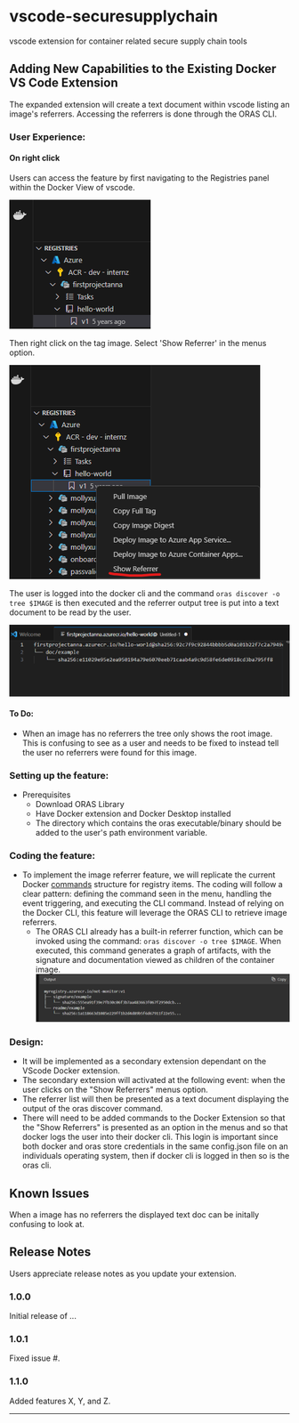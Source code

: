 # vscode-securesupplychain
vscode extension for container related secure supply chain tools
## Adding New Capabilities to the Existing Docker VS Code Extension
The expanded extension will create a text document within vscode listing an image's referrers. Accessing the referrers is done through the ORAS CLI.

### User Experience:
#### On right click
Users can access the feature by first navigating to the Registries panel within the Docker View of vscode. 

![Alt text](<resources/readme/commandGuide.png>)

Then right click on the tag image. Select 'Show Referrer' in the menus option.

![Alt text](resources/readme/showReferrerScreenshot.png)

The user is logged into the docker cli and the command `oras discover -o tree $IMAGE` is then executed and the referrer output tree is put into a text document to be read by the user.

![Alt text](resources/readme/textDoc.png)

#### To Do:
 - When an image has no referrers the tree only shows the root image. This is confusing to see as a user and needs to be fixed to instead tell the user no referrers were found for this image.

### Setting up the feature:
- Prerequisites
    - Download ORAS Library
    - Have Docker extension and Docker Desktop installed
    - The directory which contains the oras executable/binary should be added to the user's path environment variable.

### Coding the feature:
-   To implement the image referrer feature, we will replicate the current Docker [commands](https://github.com/microsoft/vscode-docker/tree/main/src/commands) structure for registry items. The coding will follow a clear pattern: defining the command seen in the menu, handling the event triggering, and executing the CLI command. Instead of relying on the Docker CLI, this feature will leverage the ORAS CLI to retrieve image referrers.
    - The ORAS CLI already has a built-in referrer function, which can be invoked using the command: `oras discover -o tree $IMAGE`. When executed, this command generates a graph of artifacts, with the signature and documentation viewed as children of the container image.
    ![Alt text](resources/readme/CLIExample.png)

### Design:
- It will be implemented as a secondary extension dependant on the VScode Docker extension. 
- The secondary extension will activated at the following event: when the user clicks on the "Show Referrers" menus option.
- The referrer list will then be presented as a text document displaying the output of the oras discover command.
- There will need to be added commands to the Docker Extension so that the "Show Referrers" is presented as an option in the menus and so that docker logs the user into their docker cli. This login is important since both docker and oras store credentials in the same config.json file on an individuals operating system, then if docker cli is logged in then so is the oras cli. 

## Known Issues

When a image has no referrers the displayed text doc can be initally confusing to look at.

## Release Notes

Users appreciate release notes as you update your extension.

### 1.0.0

Initial release of ...

### 1.0.1

Fixed issue #.

### 1.1.0

Added features X, Y, and Z.

---

